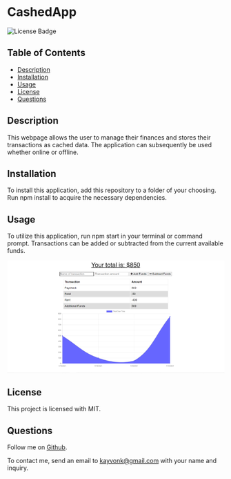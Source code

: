 # CashedApp
![License Badge](https://img.shields.io/badge/license-MIT-brightgreen)

## Table of Contents
* [Description](#description)
* [Installation](#installation)
* [Usage](#usage)
* [License](#license)
* [Questions](#questions)

## Description
This webpage allows the user to manage their finances and stores their transactions as cached data. The application can subsequently be used whether online or offline.  

## Installation
To install this application, add this repository to a folder of your choosing. Run npm install to acquire the necessary dependencies.

## Usage
To utilize this application, run npm start in your terminal or command prompt. Transactions can be added or subtracted from the current available funds. 

![cachedAppThumbnail](./assets/cachedAppThumbnail.PNG)

## License
This project is licensed with MIT.

## Questions
Follow me on [Github](https://github.com/Kayvonk).

To contact me, send an email to kayvonk@gmail.com with your name and inquiry.

